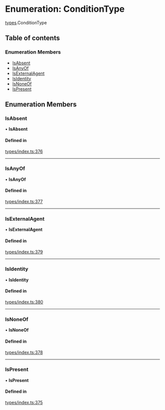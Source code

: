 # Enumeration: ConditionType

[types](../wiki/types).ConditionType

## Table of contents

### Enumeration Members

- [IsAbsent](../wiki/types.ConditionType#isabsent)
- [IsAnyOf](../wiki/types.ConditionType#isanyof)
- [IsExternalAgent](../wiki/types.ConditionType#isexternalagent)
- [IsIdentity](../wiki/types.ConditionType#isidentity)
- [IsNoneOf](../wiki/types.ConditionType#isnoneof)
- [IsPresent](../wiki/types.ConditionType#ispresent)

## Enumeration Members

### IsAbsent

• **IsAbsent**

#### Defined in

[types/index.ts:376](https://github.com/PolymathNetwork/polymesh-sdk/blob/31dfa0dc/src/types/index.ts#L376)

___

### IsAnyOf

• **IsAnyOf**

#### Defined in

[types/index.ts:377](https://github.com/PolymathNetwork/polymesh-sdk/blob/31dfa0dc/src/types/index.ts#L377)

___

### IsExternalAgent

• **IsExternalAgent**

#### Defined in

[types/index.ts:379](https://github.com/PolymathNetwork/polymesh-sdk/blob/31dfa0dc/src/types/index.ts#L379)

___

### IsIdentity

• **IsIdentity**

#### Defined in

[types/index.ts:380](https://github.com/PolymathNetwork/polymesh-sdk/blob/31dfa0dc/src/types/index.ts#L380)

___

### IsNoneOf

• **IsNoneOf**

#### Defined in

[types/index.ts:378](https://github.com/PolymathNetwork/polymesh-sdk/blob/31dfa0dc/src/types/index.ts#L378)

___

### IsPresent

• **IsPresent**

#### Defined in

[types/index.ts:375](https://github.com/PolymathNetwork/polymesh-sdk/blob/31dfa0dc/src/types/index.ts#L375)
